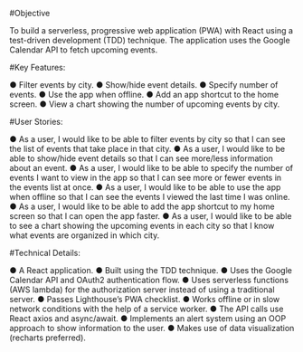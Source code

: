 #Objective

To build a serverless, progressive web application (PWA) with React using a
test-driven development (TDD) technique. The application uses the Google
Calendar API to fetch upcoming events.

#Key Features: 

● Filter events by city.
● Show/hide event details.
● Specify number of events.
● Use the app when offline.
● Add an app shortcut to the home screen.
● View a chart showing the number of upcoming events by city.

#User Stories:

● As a user, I would like to be able to filter events by city so that I can see the list of events that
take place in that city.
● As a user, I would like to be able to show/hide event details so that I can see more/less
information about an event.
● As a user, I would like to be able to specify the number of events I want to view in the app so
that I can see more or fewer events in the events list at once.
● As a user, I would like to be able to use the app when offline so that I can see the events I
viewed the last time I was online.
● As a user, I would like to be able to add the app shortcut to my home screen so that I can
open the app faster.
● As a user, I would like to be able to see a chart showing the upcoming events in each city so
that I know what events are organized in which city.

#Technical Details:

● A React application.
● Built using the TDD technique.
● Uses the Google Calendar API and OAuth2 authentication flow.
● Uses serverless functions (AWS lambda) for the authorization server instead of using a traditional server.
● Passes Lighthouse’s PWA checklist.
● Works offline or in slow network conditions with the help of a service worker.
● The API calls use React axios and async/await.
● Implements an alert system using an OOP approach to show information to the user.
● Makes use of data visualization (recharts preferred).




